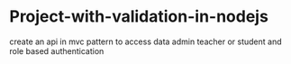 # Project-with-validation-in-nodejs
create an api in mvc pattern to access data admin teacher or student and role based authentication
